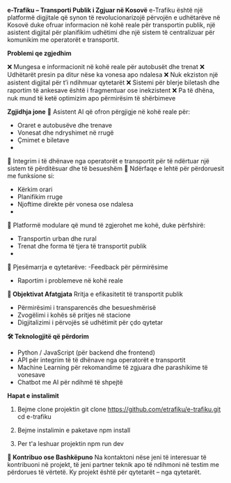 **e-Trafiku – Transporti Publik i Zgjuar në Kosovë**
e-Trafiku është një platformë digjitale që synon të revolucionarizojë përvojën e udhëtarëve në Kosovë duke ofruar informacion në kohë reale për transportin publik, një asistent digjital për planifikim udhëtimi dhe një sistem të centralizuar për komunikim me operatorët e transportit.

**Problemi qe zgjedhim**

❌ Mungesa e informacionit në kohë reale për autobusët dhe trenat
❌ Udhëtarët presin pa ditur nëse ka vonesa apo ndalesa
❌ Nuk ekziston një asistent digjital për t’i ndihmuar qytetarët
❌ Sistemi për blerje biletash dhe raportim të ankesave është i fragmentuar ose inekzistent
❌ Pa të dhëna, nuk mund të ketë optimizim apo përmirësim të shërbimeve

**Zgjidhja jone**
🤖 Asistent AI që ofron përgjigje në kohë reale për:
- Oraret e autobusëve dhe trenave
- Vonesat dhe ndryshimet në rrugë
- Çmimet e biletave
- 
🔄 Integrim i të dhënave nga operatorët e transportit për të ndërtuar një sistem të përditësuar dhe të besueshëm
📱 Ndërfaqe e lehtë për përdoruesit me funksione si:
- Kërkim orari
- Planifikim rruge
- Njoftime direkte për vonesa ose ndalesa
- 
🧩 Platformë modulare që mund të zgjerohet me kohë, duke përfshirë:
- Transportin urban dhe rural
- Trenat dhe forma të tjera të transportit publik
- 
📢 Pjesëmarrja e qytetarëve:
-Feedback për përmirësime
- Raportim i problemeve në kohë reale

**🚀 Objektivat Afatgjata**
Rritja e efikasitetit të transportit publik
- Përmirësimi i transparencës dhe besueshmërisë
- Zvogëlimi i kohës së pritjes në stacione
- Digjitalizimi i përvojës së udhëtimit për çdo qytetar

**🛠️ Teknologjitë që përdorim**
- Python / JavaScript (për backend dhe frontend)
- API për integrim të të dhënave nga operatorët e transportit
- Machine Learning për rekomandime të zgjuara dhe parashikime të vonesave
- Chatbot me AI për ndihmë të shpejtë

**Hapat e instalimit**
1. Bejme clone projektin
   git clone https://github.com/etrafiku/e-trafiku.git
   cd e-trafiku

2. Bejme instalimin e paketave
   npm install

3. Per t'a leshuar projektin
   npm run dev
   
**🤝 Kontribuo ose Bashkëpuno**
Na kontaktoni nëse jeni të interesuar të kontribuoni në projekt, të jeni partner teknik apo të ndihmoni në testim me përdorues të vërtetë. Ky projekt është për qytetarët – nga qytetarët.

